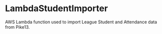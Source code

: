 # LambdaStudentImporter
AWS Lambda function used to import League Student and Attendance data from Pike13.
